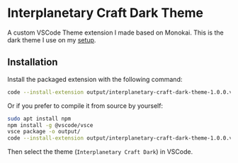 # Interplanetary Craft Dark Theme

A custom VSCode Theme extension I made based on Monokai. This is the dark theme I use on my [setup](https://github.com/lu0/vscode-settings).

## Installation

Install the packaged extension with the following command:

```sh
code --install-extension output/interplanetary-craft-dark-theme-1.0.0.vsix
```

Or if you prefer to compile it from source by yourself:

```sh
sudo apt install npm
npm install -g @vscode/vsce
vsce package -o output/
code --install-extension output/interplanetary-craft-dark-theme-1.0.0.vsix
```

Then select the theme (`Interplanetary Craft Dark`) in VSCode.


